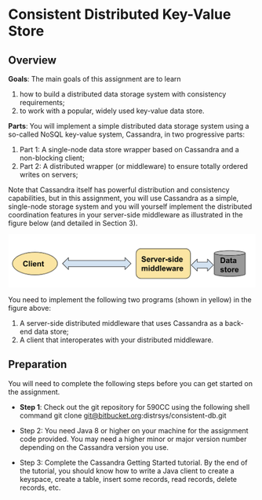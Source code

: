 # Consistent Distributed Key-Value Store #

## Overview ##

**Goals**: The main goals of this assignment are to learn 

1. how to build a distributed data storage system with consistency requirements;
2. to work with a popular, widely used key-value data store.

**Parts**: You will implement a simple distributed data storage system using a so-called NoSQL key-value system, Cassandra, in two progressive parts:

1. Part 1: A single-node data store wrapper based on Cassandra and a non-blocking client;
2. Part 2: A distributed wrapper (or middleware) to ensure totally ordered writes on servers; 

Note that Cassandra itself has powerful distribution and consistency capabilities, but in this assignment, you will use Cassandra as a simple, single-node storage system and you will yourself implement the distributed coordination features in your server-side middleware as illustrated in the figure below (and detailed in Section 3).

![System overview](overview.png)
                                    

You need to implement the following two programs (shown in yellow) in the figure above: 

1. A server-side distributed middleware that uses Cassandra as a back-end data store; 
2. A client that interoperates with your distributed middleware. 

## Preparation ##

You will need to complete the following steps before you can get started on the assignment.

* **Step 1**: Check out the git repository for 590CC using the following shell command
    git clone git@bitbucket.org:distrsys/consistent-db.git

* Step 2: You need Java 8 or higher on your machine for the assignment code provided. You may need a higher minor or major version number depending on the Cassandra version you use.

* Step 3: Complete the Cassandra Getting Started tutorial. By the end of the tutorial, you should know how to write a Java client to create a keyspace, create a table, insert some records, read records, delete records, etc.


